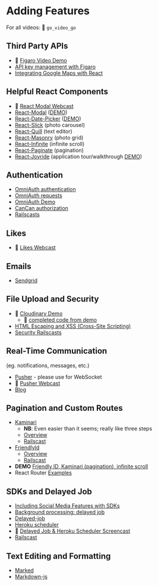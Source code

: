 # Adding Features
For all videos: :closed_lock_with_key: `go_video_go`

## Third Party APIs
* :movie_camera: [Figaro Video Demo][figaro-screencast]
* [API key management with Figaro][figaro]
* [Integrating Google Maps with React][google-maps-demo]

[figaro-screencast]: https://vimeo.com/164602277
[figaro]: ./figaro.md
[google-maps-demo]: https://github.com/appacademy/react-flux-curriculum/blob/master/w7d5/react_map_demo.html

## Helpful React Components
* :movie_camera: [React Modal Webcast][react-modal-webcast]
* [React-Modal][react-modals] ([DEMO][react-modal-demo])
* [React-Date-Picker][react-date-picker-github] ([DEMO][react-date-picker-demo])
* [React-Slick][react-slick-github] (photo carousel)
* [React-Quill][react-quill-github] (text editor)
* [React-Masonry][react-masonry-github] (photo grid)
* [React-Infinite][react-infinite-github] (infinite scroll)
* [React-Paginate][react-paginate-github] (pagination)
* [React-Joyride][react-joyride-github] (application tour/walkthrough [DEMO][react-joyride-demo])

[react-modals]: ./react-modals.md
[react-modal-demo]: https://reactcommunity.org/react-modal/bootstrap/
[react-date-picker-github]: https://github.com/zippyui/react-date-picker
[react-date-picker-demo]: http://zippyui.com/react-date-picker/
[react-slick-github]: https://github.com/akiran/react-slick
[react-quill-github]: https://github.com/zenoamaro/react-quill
[react-masonry-github]: https://github.com/eiriklv/react-masonry-component
[react-infinite-github]: https://github.com/seatgeek/react-infinite
[react-paginate-github]: https://github.com/AdeleD/react-paginate
[react-joyride-github]: https://github.com/gilbarbara/react-joyride
[react-joyride-demo]: http://gilbarbara.github.io/react-joyride/
[react-modal-webcast]: https://vimeo.com/164336429

## Authentication
* [OmniAuth authentication][omniauth]
* [OmniAuth requests][omniauth-ii]
* [OmniAuth Demo][omniauth-devise-demo]
* [CanCan authorization][cancan]
* [Railscasts][auth-railscasts]

[omniauth]: ./omniauth.md
[omniauth-ii]: ./omniauth-ii.md
[cancan]: ./cancan.md
[facebook-login]: ./facebook-login.md
[auth-railscasts]: ./auth-railscasts.md
[omniauth-devise-demo]: https://github.com/appacademy/OmniAuthDevise

## Likes
* :movie_camera: [Likes Webcast][likes-webcast]

[likes-webcast]: https://vimeo.com/164327432

## Emails
* [Sendgrid][sendgrid]

[sendgrid]: ./sendgrid.md

## File Upload and Security
* :movie_camera: [Cloudinary Demo][cloudinary-screencast]
  * :file_folder: [completed code from demo][cloudinary-demo]
* [HTML Escaping and XSS (Cross-Site Scripting)][HTML Escaping]
* [Security Railscasts][security-railscasts]


[cloudinary-screencast]: https://vimeo.com/164612621
[cloudinary-demo]: https://github.com/appacademy/react_cloudinary_demo
[security-railscasts]: ./security-railscasts.md
[filepicker]: ./filepicker.md
[HTML Escaping]: ./xss.md

## Real-Time Communication
(eg. notifications, messages, etc.)
* [Pusher][pusher] - please use for WebSocket
* :movie_camera: [Pusher Webcast][pusher-webcast]
* [Blog][pusher-blog]

[pusher]:https://pusher.com/
[pusher-webcast]: https://vimeo.com/164515140
[pusher-blog]:http://blog.pusher.com/making-reactjs-realtime-with-websockets/

## Pagination and Custom Routes
* [Kaminari][kaminari-github]
    * **NB**: Even easier than it seems; really like three steps
    * [Overview][kaminari-overview]
    * [Railscast][kaminari-railscast]
* [FriendlyId][friendly-id-github]
    * [Overview][friendly-id-overview]
    * [Railscast][friendly-id-railscast]
* **DEMO** [Friendly ID, Kaminari (pagination), infinite scroll][friendly-kaminari-delayed-demo]
* React Router [Examples][react-router-examples]

[kaminari-github]: https://github.com/amatsuda/kaminari
[kaminari-overview]: ./kaminari.md
[kaminari-railscast]: http://railscasts.com/episodes/254-pagination-with-kaminari
[friendly-id-github]: https://github.com/norman/friendly_id
[friendly-id-overview]: ./friendly-id.md
[friendly-id-railscast]: http://railscasts.com/episodes/314-pretty-urls-with-friendlyid
[friendly-kaminari-delayed-demo]: https://github.com/appacademy/friendly-kaminari-demo
[react-router-examples]:https://github.com/reactjs/react-router/tree/master/examples

## SDKs and Delayed Job
* [Including Social Media Features with SDKs][sdks]
* [Background processing: delayed job][delayed-job]
* [Delayed-job][delayed-job-overview]
* [Heroku scheduler][heroku-scheduler]
* :movie_camera: [Delayed Job & Heroku Scheduler Screencast][delayed-job-screencast]
* [Railscast][delayed-job-railscast]

[sdks]: ./sdks.md
[delayed-job]: ./delayed-job.md
[delayed-job-overview]: ./delayed-job-2.md
[heroku-scheduler]: ./heroku-scheduler.md
[delayed-job-screencast]: http://vimeo.com/groups/appacademy/videos/96533711
[delayed-job-railscast]: http://railscasts.com/episodes/171-delayed-job-revised

## Text Editing and Formatting
* [Marked][marked]
* [Markdown-js][markdown-js]

[marked]: https://github.com/chjj/marked
[markdown-js]: https://github.com/evilstreak/markdown-js
